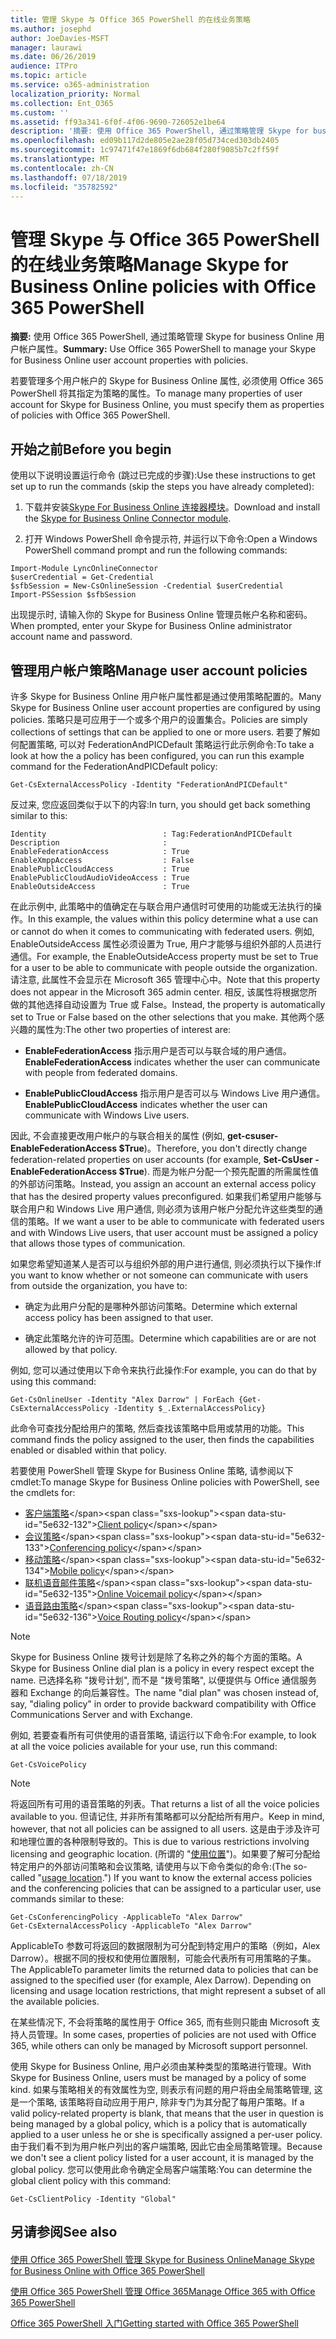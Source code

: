 ```yaml
---
title: 管理 Skype 与 Office 365 PowerShell 的在线业务策略
ms.author: josephd
author: JoeDavies-MSFT
manager: laurawi
ms.date: 06/26/2019
audience: ITPro
ms.topic: article
ms.service: o365-administration
localization_priority: Normal
ms.collection: Ent_O365
ms.custom: ''
ms.assetid: ff93a341-6f0f-4f06-9690-726052e1be64
description: '摘要: 使用 Office 365 PowerShell, 通过策略管理 Skype for business Online 用户帐户属性。'
ms.openlocfilehash: ed09b117d2de805e2ae28f05d734ced303db2405
ms.sourcegitcommit: 1c97471f47e1869f6db684f280f9085b7c2ff59f
ms.translationtype: MT
ms.contentlocale: zh-CN
ms.lasthandoff: 07/18/2019
ms.locfileid: "35782592"
---
```

# <a name="manage-skype-for-business-online-policies-with-office-365-powershell"></a><span data-ttu-id="5e632-103">管理 Skype 与 Office 365 PowerShell 的在线业务策略</span><span class="sxs-lookup"><span data-stu-id="5e632-103">Manage Skype for Business Online policies with Office 365 PowerShell</span></span>

 <span data-ttu-id="5e632-104">**摘要:** 使用 Office 365 PowerShell, 通过策略管理 Skype for business Online 用户帐户属性。</span><span class="sxs-lookup"><span data-stu-id="5e632-104">**Summary:** Use Office 365 PowerShell to manage your Skype for Business Online user account properties with policies.</span></span>
  
<span data-ttu-id="5e632-105">若要管理多个用户帐户的 Skype for Business Online 属性, 必须使用 Office 365 PowerShell 将其指定为策略的属性。</span><span class="sxs-lookup"><span data-stu-id="5e632-105">To manage many properties of user account for Skype for Business Online, you must specify them as properties of policies with Office 365 PowerShell.</span></span>
  
## <a name="before-you-begin"></a><span data-ttu-id="5e632-106">开始之前</span><span class="sxs-lookup"><span data-stu-id="5e632-106">Before you begin</span></span>

<span data-ttu-id="5e632-107">使用以下说明设置运行命令 (跳过已完成的步骤):</span><span class="sxs-lookup"><span data-stu-id="5e632-107">Use these instructions to get set up to run the commands (skip the steps you have already completed):</span></span>
  
1. <span data-ttu-id="5e632-108">下载并安装[Skype For Business Online 连接器模块](https://www.microsoft.com/download/details.aspx?id=39366)。</span><span class="sxs-lookup"><span data-stu-id="5e632-108">Download and install the [Skype for Business Online Connector module](https://www.microsoft.com/download/details.aspx?id=39366).</span></span>
    
2. <span data-ttu-id="5e632-109">打开 Windows PowerShell 命令提示符, 并运行以下命令:</span><span class="sxs-lookup"><span data-stu-id="5e632-109">Open a Windows PowerShell command prompt and run the following commands:</span></span> 
    
```
Import-Module LyncOnlineConnector
$userCredential = Get-Credential
$sfbSession = New-CsOnlineSession -Credential $userCredential
Import-PSSession $sfbSession
  ```

<span data-ttu-id="5e632-110">出现提示时, 请输入你的 Skype for Business Online 管理员帐户名称和密码。</span><span class="sxs-lookup"><span data-stu-id="5e632-110">When prompted, enter your Skype for Business Online administrator account name and password.</span></span>
    
## <a name="manage-user-account-policies"></a><span data-ttu-id="5e632-111">管理用户帐户策略</span><span class="sxs-lookup"><span data-stu-id="5e632-111">Manage user account policies</span></span>

<span data-ttu-id="5e632-112">许多 Skype for Business Online 用户帐户属性都是通过使用策略配置的。</span><span class="sxs-lookup"><span data-stu-id="5e632-112">Many Skype for Business Online user account properties are configured by using policies.</span></span> <span data-ttu-id="5e632-113">策略只是可应用于一个或多个用户的设置集合。</span><span class="sxs-lookup"><span data-stu-id="5e632-113">Policies are simply collections of settings that can be applied to one or more users.</span></span> <span data-ttu-id="5e632-114">若要了解如何配置策略, 可以对 FederationAndPICDefault 策略运行此示例命令:</span><span class="sxs-lookup"><span data-stu-id="5e632-114">To take a look at how the a policy has been configured, you can run this example command for the FederationAndPICDefault policy:</span></span>
  
```
Get-CsExternalAccessPolicy -Identity "FederationAndPICDefault"
```

<span data-ttu-id="5e632-115">反过来, 您应返回类似于以下的内容:</span><span class="sxs-lookup"><span data-stu-id="5e632-115">In turn, you should get back something similar to this:</span></span>
  
```
Identity                          : Tag:FederationAndPICDefault
Description                       :
EnableFederationAccess            : True
EnableXmppAccess                  : False
EnablePublicCloudAccess           : True
EnablePublicCloudAudioVideoAccess : True
EnableOutsideAccess               : True
```

<span data-ttu-id="5e632-116">在此示例中, 此策略中的值确定在与联合用户通信时可使用的功能或无法执行的操作。</span><span class="sxs-lookup"><span data-stu-id="5e632-116">In this example, the values within this policy determine what a use can or cannot do when it comes to communicating with federated users.</span></span> <span data-ttu-id="5e632-117">例如, EnableOutsideAccess 属性必须设置为 True, 用户才能够与组织外部的人员进行通信。</span><span class="sxs-lookup"><span data-stu-id="5e632-117">For example, the EnableOutsideAccess property must be set to True for a user to be able to communicate with people outside the organization.</span></span> <span data-ttu-id="5e632-118">请注意, 此属性不会显示在 Microsoft 365 管理中心中。</span><span class="sxs-lookup"><span data-stu-id="5e632-118">Note that this property does not appear in the Microsoft 365 admin center.</span></span> <span data-ttu-id="5e632-119">相反, 该属性将根据您所做的其他选择自动设置为 True 或 False。</span><span class="sxs-lookup"><span data-stu-id="5e632-119">Instead, the property is automatically set to True or False based on the other selections that you make.</span></span> <span data-ttu-id="5e632-120">其他两个感兴趣的属性为:</span><span class="sxs-lookup"><span data-stu-id="5e632-120">The other two properties of interest are:</span></span>
  
- <span data-ttu-id="5e632-121">**EnableFederationAccess** 指示用户是否可以与联合域的用户通信。</span><span class="sxs-lookup"><span data-stu-id="5e632-121">**EnableFederationAccess** indicates whether the user can communicate with people from federated domains.</span></span>
    
- <span data-ttu-id="5e632-122">**EnablePublicCloudAccess** 指示用户是否可以与 Windows Live 用户通信。</span><span class="sxs-lookup"><span data-stu-id="5e632-122">**EnablePublicCloudAccess** indicates whether the user can communicate with Windows Live users.</span></span>
    
<span data-ttu-id="5e632-123">因此, 不会直接更改用户帐户的与联合相关的属性 (例如, **get-csuser-EnableFederationAccess $True**)。</span><span class="sxs-lookup"><span data-stu-id="5e632-123">Therefore, you don't directly change federation-related properties on user accounts (for example, **Set-CsUser -EnableFederationAccess $True**).</span></span> <span data-ttu-id="5e632-124">而是为帐户分配一个预先配置的所需属性值的外部访问策略。</span><span class="sxs-lookup"><span data-stu-id="5e632-124">Instead, you assign an account an external access policy that has the desired property values preconfigured.</span></span> <span data-ttu-id="5e632-125">如果我们希望用户能够与联合用户和 Windows Live 用户通信, 则必须为该用户帐户分配允许这些类型的通信的策略。</span><span class="sxs-lookup"><span data-stu-id="5e632-125">If we want a user to be able to communicate with federated users and with Windows Live users, that user account must be assigned a policy that allows those types of communication.</span></span>
  
<span data-ttu-id="5e632-126">如果您希望知道某人是否可以与组织外部的用户进行通信, 则必须执行以下操作:</span><span class="sxs-lookup"><span data-stu-id="5e632-126">If you want to know whether or not someone can communicate with users from outside the organization, you have to:</span></span>
  
- <span data-ttu-id="5e632-127">确定为此用户分配的是哪种外部访问策略。</span><span class="sxs-lookup"><span data-stu-id="5e632-127">Determine which external access policy has been assigned to that user.</span></span>
    
- <span data-ttu-id="5e632-128">确定此策略允许的许可范围。</span><span class="sxs-lookup"><span data-stu-id="5e632-128">Determine which capabilities are or are not allowed by that policy.</span></span>
    
<span data-ttu-id="5e632-129">例如, 您可以通过使用以下命令来执行此操作:</span><span class="sxs-lookup"><span data-stu-id="5e632-129">For example, you can do that by using this command:</span></span>
  
```
Get-CsOnlineUser -Identity "Alex Darrow" | ForEach {Get-CsExternalAccessPolicy -Identity $_.ExternalAccessPolicy}
```

<span data-ttu-id="5e632-130">此命令可查找分配给用户的策略, 然后查找该策略中启用或禁用的功能。</span><span class="sxs-lookup"><span data-stu-id="5e632-130">This command finds the policy assigned to the user, then finds the capabilities enabled or disabled within that policy.</span></span>
  
<span data-ttu-id="5e632-131">若要使用 PowerShell 管理 Skype for Business Online 策略, 请参阅以下 cmdlet:</span><span class="sxs-lookup"><span data-stu-id="5e632-131">To manage Skype for Business Online policies with PowerShell, see the cmdlets for:</span></span>

- <span data-ttu-id="5e632-132">[客户端策略](https://docs.microsoft.com/previous-versions//mt228132(v=technet.10)#client-policy-cmdlets)</span><span class="sxs-lookup"><span data-stu-id="5e632-132">[Client policy](https://docs.microsoft.com/previous-versions//mt228132(v=technet.10)#client-policy-cmdlets)</span></span>
- <span data-ttu-id="5e632-133">[会议策略](https://docs.microsoft.com/previous-versions//mt228132(v=technet.10)#conferencing-policy-cmdlets)</span><span class="sxs-lookup"><span data-stu-id="5e632-133">[Conferencing policy](https://docs.microsoft.com/previous-versions//mt228132(v=technet.10)#conferencing-policy-cmdlets)</span></span>
- <span data-ttu-id="5e632-134">[移动策略](https://docs.microsoft.com/previous-versions//mt228132(v=technet.10)#mobile-policy-cmdlets)</span><span class="sxs-lookup"><span data-stu-id="5e632-134">[Mobile policy](https://docs.microsoft.com/previous-versions//mt228132(v=technet.10)#mobile-policy-cmdlets)</span></span>
- <span data-ttu-id="5e632-135">[联机语音邮件策略](https://docs.microsoft.com/previous-versions//mt228132(v=technet.10)#online-voicemail-policy-cmdlets)</span><span class="sxs-lookup"><span data-stu-id="5e632-135">[Online Voicemail policy](https://docs.microsoft.com/previous-versions//mt228132(v=technet.10)#online-voicemail-policy-cmdlets)</span></span>
- <span data-ttu-id="5e632-136">[语音路由策略](https://docs.microsoft.com/previous-versions//mt228132(v=technet.10)#voice-routing-policy-cmdlets)</span><span class="sxs-lookup"><span data-stu-id="5e632-136">[Voice Routing policy](https://docs.microsoft.com/previous-versions//mt228132(v=technet.10)#voice-routing-policy-cmdlets)</span></span>


> [!NOTE]
> <span data-ttu-id="5e632-137">Skype for Business Online 拨号计划是除了名称之外的每个方面的策略。</span><span class="sxs-lookup"><span data-stu-id="5e632-137">A Skype for Business Online dial plan is a policy in every respect except the name.</span></span> <span data-ttu-id="5e632-138">已选择名称 "拨号计划", 而不是 "拨号策略", 以便提供与 Office 通信服务器和 Exchange 的向后兼容性。</span><span class="sxs-lookup"><span data-stu-id="5e632-138">The name "dial plan" was chosen instead of, say, "dialing policy" in order to provide backward compatibility with Office Communications Server and with Exchange.</span></span> 
  
<span data-ttu-id="5e632-139">例如, 若要查看所有可供使用的语音策略, 请运行以下命令:</span><span class="sxs-lookup"><span data-stu-id="5e632-139">For example, to look at all the voice policies available for your use, run this command:</span></span>
  
```
Get-CsVoicePolicy
```

> [!NOTE]
> <span data-ttu-id="5e632-140">将返回所有可用的语音策略的列表。</span><span class="sxs-lookup"><span data-stu-id="5e632-140">That returns a list of all the voice policies available to you.</span></span> <span data-ttu-id="5e632-141">但请记住, 并非所有策略都可以分配给所有用户。</span><span class="sxs-lookup"><span data-stu-id="5e632-141">Keep in mind, however, that not all policies can be assigned to all users.</span></span> <span data-ttu-id="5e632-142">这是由于涉及许可和地理位置的各种限制导致的。</span><span class="sxs-lookup"><span data-stu-id="5e632-142">This is due to various restrictions involving licensing and geographic location.</span></span> <span data-ttu-id="5e632-143">(所谓的 "[使用位置](https://msdn.microsoft.com/en-us/library/azure/dn194136.aspx)")。如果要了解可分配给特定用户的外部访问策略和会议策略, 请使用与以下命令类似的命令:</span><span class="sxs-lookup"><span data-stu-id="5e632-143">(The so-called "[usage location](https://msdn.microsoft.com/en-us/library/azure/dn194136.aspx).") If you want to know the external access policies and the conferencing policies that can be assigned to a particular user, use commands similar to these:</span></span> 

```
Get-CsConferencingPolicy -ApplicableTo "Alex Darrow"
Get-CsExternalAccessPolicy -ApplicableTo "Alex Darrow"
```

<span data-ttu-id="5e632-p106">ApplicableTo 参数可将返回的数据限制为可分配到特定用户的策略（例如，Alex Darrow）。根据不同的授权和使用位置限制，可能会代表所有可用策略的子集。</span><span class="sxs-lookup"><span data-stu-id="5e632-p106">The ApplicableTo parameter limits the returned data to policies that can be assigned to the specified user (for example, Alex Darrow). Depending on licensing and usage location restrictions, that might represent a subset of all the available policies.</span></span> 
  
<span data-ttu-id="5e632-146">在某些情况下, 不会将策略的属性用于 Office 365, 而有些则只能由 Microsoft 支持人员管理。</span><span class="sxs-lookup"><span data-stu-id="5e632-146">In some cases, properties of policies are not used with Office 365, while others can only be managed by Microsoft support personnel.</span></span> 
  
<span data-ttu-id="5e632-147">使用 Skype for Business Online, 用户必须由某种类型的策略进行管理。</span><span class="sxs-lookup"><span data-stu-id="5e632-147">With Skype for Business Online, users must be managed by a policy of some kind.</span></span> <span data-ttu-id="5e632-148">如果与策略相关的有效属性为空, 则表示有问题的用户将由全局策略管理, 这是一个策略, 该策略将自动应用于用户, 除非专门为其分配了每用户策略。</span><span class="sxs-lookup"><span data-stu-id="5e632-148">If a valid policy-related property is blank, that means that the user in question is being managed by a global policy, which is a policy that is automatically applied to a user unless he or she is specifically assigned a per-user policy.</span></span> <span data-ttu-id="5e632-149">由于我们看不到为用户帐户列出的客户端策略, 因此它由全局策略管理。</span><span class="sxs-lookup"><span data-stu-id="5e632-149">Because we don't see a client policy listed for a user account, it is managed by the global policy.</span></span> <span data-ttu-id="5e632-150">您可以使用此命令确定全局客户端策略:</span><span class="sxs-lookup"><span data-stu-id="5e632-150">You can determine the global client policy with this command:</span></span>
  
```
Get-CsClientPolicy -Identity "Global"
```

## <a name="see-also"></a><span data-ttu-id="5e632-151">另请参阅</span><span class="sxs-lookup"><span data-stu-id="5e632-151">See also</span></span>

#### 

[<span data-ttu-id="5e632-152">使用 Office 365 PowerShell 管理 Skype for Business Online</span><span class="sxs-lookup"><span data-stu-id="5e632-152">Manage Skype for Business Online with Office 365 PowerShell</span></span>](manage-skype-for-business-online-with-office-365-powershell.md)
  
[<span data-ttu-id="5e632-153">使用 Office 365 PowerShell 管理 Office 365</span><span class="sxs-lookup"><span data-stu-id="5e632-153">Manage Office 365 with Office 365 PowerShell</span></span>](manage-office-365-with-office-365-powershell.md)
  
[<span data-ttu-id="5e632-154">Office 365 PowerShell 入门</span><span class="sxs-lookup"><span data-stu-id="5e632-154">Getting started with Office 365 PowerShell</span></span>](getting-started-with-office-365-powershell.md)

